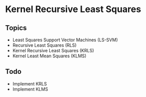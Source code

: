 # Kernel Recursive Least Squares

## Topics

* Least Squares Support Vector Machines (LS-SVM)
* Recursive Least Squares (RLS)
* Kernel Recursive Least Squares (KRLS)
* Kernel Least Mean Squares (KLMS)

## Todo

* Implement KRLS
* Implement KLMS
